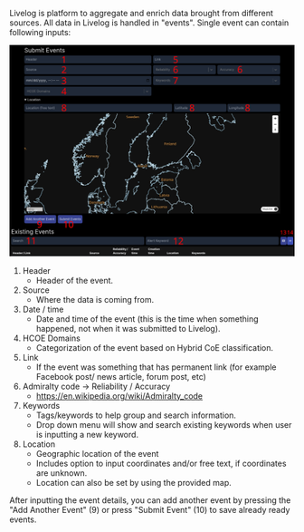Livelog is platform to aggregate and enrich data brought from different sources.
All data in Livelog is handled in "events". Single event can contain following inputs:

![PVARKI-livelogi-ohje](../assets/PVARKI-livelogi-ohje.jpg)

1. Header
    * Header of the event.
2. Source
    - Where the data is coming from.
3. Date / time
    - Date and time of the event (this is the time when something happened, not when it was submitted to Livelog).
4. HCOE Domains
    - Categorization of the event based on Hybrid CoE classification.
5. Link
    - If the event was something that has permanent link (for example Facebook post/ news article, forum post, etc)
6. Admiralty code -> Reliability / Accuracy
    - https://en.wikipedia.org/wiki/Admiralty_code
7. Keywords
    - Tags/keywords to help group and search information.
    - Drop down menu will show and search existing keywords when user is inputting a new keyword.
8. Location
    - Geographic location of the event
    - Includes option to input coordinates and/or free text, if coordinates are unknown.
    - Location can also be set by using the provided map.

After inputting the event details, you can add another event by pressing the "Add Another Event" (9) or press "Submit Event" (10) to save already ready events.
